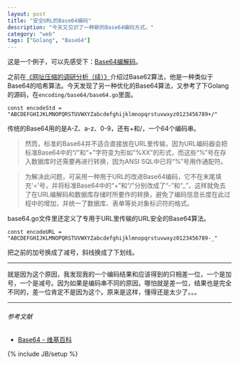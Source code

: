 ```yaml
---
layout: post
title: "安全URL的Base64编码"
description: "今天又见识了一种新的Base64编码方式。"
category: "web"
tags: ["Golang", "Base64"]
---
```


这是一个例子，可以先感受下：[Base64编解码](https://www.cyeam.com/tool/base64decode?utm_source=blog)。
 
之前在[《网址压缩的调研分析（续）》](https://blog.cyeam.com/web/2014/07/25/short_url2)介绍过Base62算法，他是一种类似于Base64的哈希算法。今天发现了另一种优化的Base64算法，又参考了下Golang的源码，在`encoding/base64/base64.go`里面。

	const encodeStd = "ABCDEFGHIJKLMNOPQRSTUVWXYZabcdefghijklmnopqrstuvwxyz0123456789+/"

传统的Base64用的是A-Z、a-z、0-9，还有+和/，一个64个编码串。

> 然而，标准的Base64并不适合直接放在URL里传输，因为URL编码器会把标准Base64中的“/”和“+”字符变为形如“%XX”的形式，而这些“%”号在存入数据库时还需要再进行转换，因为ANSI SQL中已将“%”号用作通配符。

> 为解决此问题，可采用一种用于URL的改进Base64编码，它不在末尾填充'='号，并将标准Base64中的“+”和“/”分别改成了“-”和“_”，这样就免去了在URL编解码和数据库存储时所要作的转换，避免了编码信息长度在此过程中的增加，并统一了数据库、表单等处对象标识符的格式。

base64.go文件里还定义了专用于URL里传输的URL安全的Base64算法。

	const encodeURL = "ABCDEFGHIJKLMNOPQRSTUVWXYZabcdefghijklmnopqrstuvwxyz0123456789-_"

把之前的加号换成了减号，斜线换成了下划线。

---

就是因为这个原因，我发现我的一个编码结果和应该得到的只相差一位，一个是加号，一个是减号。因为如果是编码串不同的原因，哪怕就是差一位，结果也是完全不同的，差一位肯定不是因为这个。原来是这样，懂得还是太少了。。。

---

###### *参考文献*
+ [Base64 - 维基百科](http://zh.wikipedia.org/wiki/Base64)

 
{% include JB/setup %}
